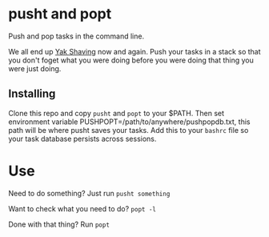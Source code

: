 # pusht and popt

Push and pop tasks in the command line.

We all end up [Yak Shaving](https://rationalwiki.org/wiki/Fun:Yak_shaving) now and again. Push your tasks in a stack so that you don't foget what you were doing before you were doing that thing you were just doing.

## Installing
Clone this repo and copy `pusht` and `popt` to your $PATH. Then set environment variable PUSHPOPT=/path/to/anywhere/pushpopdb.txt, this path will be where pusht saves your tasks. Add this to your `bashrc` file so your task database persists across sessions.

# Use

Need to do something? Just run `pusht something`

Want to check what you need to do? `popt -l`

Done with that thing? Run `popt`


